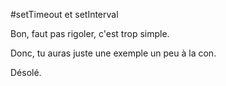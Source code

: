#setTimeout et setInterval

Bon, faut pas rigoler, c'est trop simple.

Donc, tu auras juste une exemple un peu à la con.

Désolé.